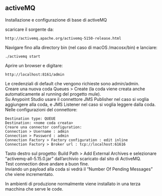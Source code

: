 ## activeMQ
Installazione e configurazione di base di activeMQ

scaricare il sorgente da:
```
http://activemq.apache.org/activemq-5150-release.html
```
Navigare fino alla directory bin (nel caso di macOS /macosx/bin) e lanciare:
```
./activemq start
```
Aprire un browser e digitare: 
```
http://localhost:8161/admin
````
Le credenziali di default che vengono richieste sono admin/admin.<br>
Creare una nuova coda Queues > Create (la coda viene creata anche automaticamente al running del progetto mule).<br>
Su Anypoint Studio usare il connettore JMS Publisher nel caso si voglia aggiungere alla coda, e JMS Listener nel caso si voglia leggere dalla coda.<br>
Nelle configurazioni del connettore:
```
Destination type: QUEUE
Destination: <nome coda creata>
Creare una connector configuration:
Connection > Username : admin
Connection > Password : admin
Connection Factory > Factory configuration : edit inline
Connection Factory > Broker url : tcp://localhost:61616
```
Tasto destro sul progetto: Build Path > Add External Archives e selezionare “activemq-all-5.15.0.jar” dall’archivio scaricato dal sito di ActiveMQ.<br>
Test connection deve andare a buon fine.<br>
Inviando un payload alla coda si vedrà il “Number Of Pending Messages” che viene incrementato.<br>

In ambienti di produzione normalmente viene installato in una terza macchina che serve le code.<br>
